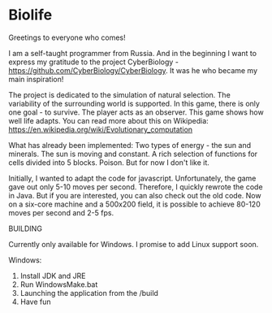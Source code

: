 # Biolife
Greetings to everyone who comes!

I am a self-taught programmer from Russia. And in the beginning I want to express my gratitude to the project CyberBiology - https://github.com/CyberBiology/CyberBiology. It was he who became my main inspiration!

The project is dedicated to the simulation of natural selection. The variability of the surrounding world is supported.
In this game, there is only one goal - to survive. The player acts as an observer. This game shows how well life adapts.
You can read more about this on Wikipedia: https://en.wikipedia.org/wiki/Evolutionary_computation

What has already been implemented:
Two types of energy - the sun and minerals.
The sun is moving and constant.
A rich selection of functions for cells divided into 5 blocks.
Poison. But for now I don't like it.

Initially, I wanted to adapt the code for javascript. Unfortunately, the game gave out only 5-10 moves per second. Therefore, I quickly rewrote the code in Java. But if you are interested, you can also check out the old code.
Now on a six-core machine and a 500x200 field, it is possible to achieve 80-120 moves per second and 2-5 fps.

BUILDING

Currently only available for Windows. I promise to add Linux support soon.

Windows:
1. Install JDK and JRE
2. Run WindowsMake.bat
3. Launching the application from the /build
4. Have fun
